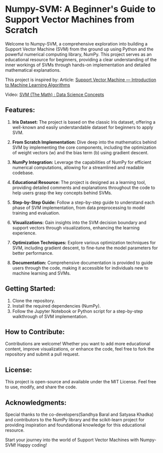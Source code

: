 # Numpy-SVM: A Beginner's Guide to Support Vector Machines from Scratch

Welcome to Numpy-SVM, a comprehensive exploration into building a Support Vector Machine (SVM) from the ground up using Python and the powerful numerical computing library, NumPy. This project serves as an educational resource for beginners, providing a clear understanding of the inner workings of SVMs through hands-on implementation and detailed mathematical explanations.

This project is inspired by:
Article: [Support Vector Machine — Introduction to Machine Learning Algorithms](https://towardsdatascience.com/support-vector-machine-introduction-to-machine-learning-algorithms-934a444fca47)

Video: [SVM (The Math) : Data Science Concepts](https://www.youtube.com/watch?v=bM4_AstaBZo)

## Features:

1. **Iris Dataset:** The project is based on the classic Iris dataset, offering a well-known and easily understandable dataset for beginners to apply SVM.

2. **From Scratch Implementation:** Dive deep into the mathematics behind SVM by implementing the core components, including the optimization of weight vectors (w) and the bias term (b) using gradient descent.

3. **NumPy Integration:** Leverage the capabilities of NumPy for efficient numerical computations, allowing for a streamlined and readable codebase.

4. **Educational Resource:** The project is designed as a learning tool, providing detailed comments and explanations throughout the code to help users grasp the key concepts behind SVMs.

5. **Step-by-Step Guide:** Follow a step-by-step guide to understand each phase of SVM implementation, from data preprocessing to model training and evaluation.

6. **Visualizations:** Gain insights into the SVM decision boundary and support vectors through visualizations, enhancing the learning experience.

7. **Optimization Techniques:** Explore various optimization techniques for SVM, including gradient descent, to fine-tune the model parameters for better performance.

8. **Documentation:** Comprehensive documentation is provided to guide users through the code, making it accessible for individuals new to machine learning and SVMs.

## Getting Started:

1. Clone the repository.
2. Install the required dependencies (NumPy).
3. Follow the Jupyter Notebook or Python script for a step-by-step walkthrough of SVM implementation.

## How to Contribute:

Contributions are welcome! Whether you want to add more educational content, improve visualizations, or enhance the code, feel free to fork the repository and submit a pull request.

## License:

This project is open-source and available under the MIT License. Feel free to use, modify, and share the code.

## Acknowledgments:

Special thanks to the co-developers(Sandhya Baral and Satyasa Khadka) and contributors to the NumPy library and the scikit-learn project for providing inspiration and foundational knowledge for this educational resource.

Start your journey into the world of Support Vector Machines with Numpy-SVM! Happy coding!
